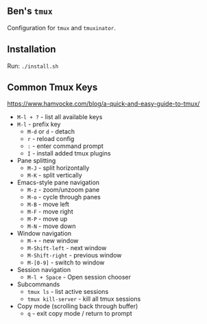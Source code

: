 ## Ben's `tmux`

Configuration for `tmux` and `tmuxinator`.


## Installation

Run: `./install.sh`


## Common Tmux Keys

https://www.hamvocke.com/blog/a-quick-and-easy-guide-to-tmux/

* `M-l + ?` - list all available keys
* `M-l` - prefix key
  * `M-d` or `d` - detach
  * `r` - reload config
  * `:` - enter command prompt
  * `I` - install added tmux plugins
* Pane splitting
  * `M-J` - split horizontally
  * `M-K` - split vertically
* Emacs-style pane navigation
  * `M-z` - zoom/unzoom pane
  * `M-o` - cycle through panes
  * `M-B` - move left
  * `M-F` - move right
  * `M-P` - move up
  * `M-N` - move down
* Window navigation
  * `M-+` - new window
  * `M-Shift-left` - next window
  * `M-Shift-right` - previous window
  * `M-[0-9]` - switch to window
* Session navigation
  * `M-l + Space` - Open session chooser
* Subcommands
  * `tmux ls` - list active sessions
  * `tmux kill-server` - kill all tmux sessions
* Copy mode (scrolling back through buffer)
  * `q` - exit copy mode / return to prompt
